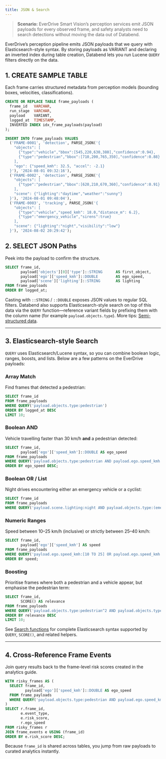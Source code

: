 ```yaml
---
title: JSON & Search
---
```


> **Scenario:** EverDrive Smart Vision’s perception services emit JSON payloads for every observed frame, and safety analysts need to search detections without moving the data out of Databend.

EverDrive’s perception pipeline emits JSON payloads that we query with Elasticsearch-style syntax. By storing payloads as VARIANT and declaring an inverted index during table creation, Databend lets you run Lucene `QUERY` filters directly on the data.

## 1. CREATE SAMPLE TABLE
Each frame carries structured metadata from perception models (bounding boxes, velocities, classifications).

```sql
CREATE OR REPLACE TABLE frame_payloads (
  frame_id   VARCHAR,
  run_stage  VARCHAR,
  payload    VARIANT,
  logged_at  TIMESTAMP,
  INVERTED INDEX idx_frame_payloads(payload)
);

INSERT INTO frame_payloads VALUES
  ('FRAME-0001', 'detection', PARSE_JSON('{
    "objects": [
      {"type":"vehicle","bbox":[545,220,630,380],"confidence":0.94},
      {"type":"pedestrian","bbox":[710,200,765,350],"confidence":0.88}
    ],
    "ego": {"speed_kmh": 32.5, "accel": -2.1}
  }'), '2024-08-01 09:32:16'),
  ('FRAME-0002', 'detection', PARSE_JSON('{
    "objects": [
      {"type":"pedestrian","bbox":[620,210,670,360],"confidence":0.91}
    ],
    "scene": {"lighting":"daytime","weather":"sunny"}
  }'), '2024-08-01 09:48:04'),
  ('FRAME-0003', 'tracking', PARSE_JSON('{
    "objects": [
      {"type":"vehicle","speed_kmh": 18.0,"distance_m": 6.2},
      {"type":"emergency_vehicle","sirens":true}
    ],
    "scene": {"lighting":"night","visibility":"low"}
  }'), '2024-08-02 20:29:42');
```

## 2. SELECT JSON Paths
Peek into the payload to confirm the structure.

```sql
SELECT frame_id,
       payload['objects'][0]['type']::STRING      AS first_object,
       payload['ego']['speed_kmh']::DOUBLE        AS ego_speed,
       payload['scene']['lighting']::STRING       AS lighting
FROM frame_payloads
ORDER BY logged_at;
```

Casting with `::STRING` / `::DOUBLE` exposes JSON values to regular SQL filters. Databend also supports Elasticsearch-style search on top of this data via the `QUERY` function—reference variant fields by prefixing them with the column name (for example `payload.objects.type`). More tips: [Semi-structured data](/guides/load-data/load-semistructured/load-ndjson).

---

## 3. Elasticsearch-style Search
`QUERY` uses Elasticsearch/Lucene syntax, so you can combine boolean logic, ranges, boosts, and lists. Below are a few patterns on the EverDrive payloads:

### Array Match
Find frames that detected a pedestrian:

```sql
SELECT frame_id
FROM frame_payloads
WHERE QUERY('payload.objects.type:pedestrian')
ORDER BY logged_at DESC
LIMIT 10;
```

### Boolean AND
Vehicle travelling faster than 30 km/h **and** a pedestrian detected:

```sql
SELECT frame_id,
       payload['ego']['speed_kmh']::DOUBLE AS ego_speed
FROM frame_payloads
WHERE QUERY('payload.objects.type:pedestrian AND payload.ego.speed_kmh:[30 TO *]')
ORDER BY ego_speed DESC;
```

### Boolean OR / List
Night drives encountering either an emergency vehicle or a cyclist:

```sql
SELECT frame_id
FROM frame_payloads
WHERE QUERY('payload.scene.lighting:night AND payload.objects.type:(emergency_vehicle OR cyclist)');
```

### Numeric Ranges
Speed between 10–25 km/h (inclusive) or strictly between 25–40 km/h:

```sql
SELECT frame_id,
       payload['ego']['speed_kmh'] AS speed
FROM frame_payloads
WHERE QUERY('payload.ego.speed_kmh:[10 TO 25] OR payload.ego.speed_kmh:{25 TO 40}')
ORDER BY speed;
```

### Boosting
Prioritise frames where both a pedestrian and a vehicle appear, but emphasise the pedestrian term:

```sql
SELECT frame_id,
       SCORE() AS relevance
FROM frame_payloads
WHERE QUERY('payload.objects.type:pedestrian^2 AND payload.objects.type:vehicle')
ORDER BY relevance DESC
LIMIT 10;
```

See [Search functions](/sql/sql-functions/search-functions) for complete Elasticsearch syntax supported by `QUERY`, `SCORE()`, and related helpers.

---

## 4. Cross-Reference Frame Events
Join query results back to the frame-level risk scores created in the analytics guide.

```sql
WITH risky_frames AS (
  SELECT frame_id,
         payload['ego']['speed_kmh']::DOUBLE AS ego_speed
  FROM frame_payloads
  WHERE QUERY('payload.objects.type:pedestrian AND payload.ego.speed_kmh:[30 TO *]')
)
SELECT r.frame_id,
       e.event_type,
       e.risk_score,
       r.ego_speed
FROM risky_frames r
JOIN frame_events e USING (frame_id)
ORDER BY e.risk_score DESC;
```

Because `frame_id` is shared across tables, you jump from raw payloads to curated analytics instantly.
